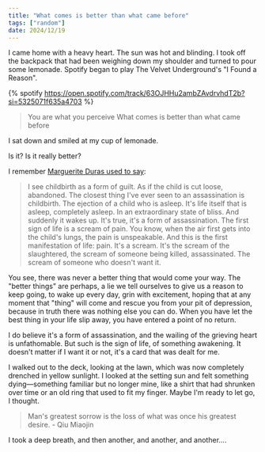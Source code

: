 ```yaml
---
title: "What comes is better than what came before"
tags: ["random"]
date: 2024/12/19
---
```


I came home with a heavy heart. The sun was hot and blinding. I took off the backpack that had been weighing down my shoulder and turned to pour some lemonade. Spotify began to play The Velvet Underground's "I Found a Reason".

{% spotify https://open.spotify.com/track/63OJHHu2ambZAvdrvhdT2b?si=5325071f635a4703 %}

> You are what you perceive
> What comes is better than what came before

I sat down and smiled at my cup of lemonade.

Is it? Is it really better?

I remember [Marguerite Duras used to say](https://youtu.be/_JAZ7Rgg708):

> I see childbirth as a form of guilt. As if the child is cut loose, abandoned. The closest thing I've ever seen to an assassination is childbirth. The ejection of a child who is asleep. It's life itself that is asleep, completely asleep. In an extraordinary state of bliss. And suddenly it wakes up. It's true, it's a form of assassination. The first sign of life is a scream of pain. You know, when the air first gets into the child's lungs, the pain is unspeakable. And this is the first manifestation of life: pain. It's a scream. It's the scream of the slaughtered, the scream of someone being killed, assassinated. The scream of someone who doesn't want it.

You see, there was never a better thing that would come your way. The "better things" are perhaps, a lie we tell ourselves to give us a reason to keep going, to wake up every day, grin with excitement, hoping that at any moment that "thing" will come and rescue you from your pit of depression, because in truth there was nothing else you can do. When you have let the best thing in your life slip away, you have entered a point of no return.

I do believe it's a form of assassination, and the wailing of the grieving heart is unfathomable. But such is the sign of life, of something awakening. It doesn't matter if I want it or not, it's a card that was dealt for me.

I walked out to the deck, looking at the lawn, which was now completely drenched in yellow sunlight. I looked at the setting sun and felt something dying—something familiar but no longer mine, like a shirt that had shrunken over time or an old ring that used to fit my finger. Maybe I'm ready to let go, I thought.

> Man's greatest sorrow is the loss of what was once his greatest desire. - Qiu Miaojin

I took a deep breath, and then another, and another, and another....